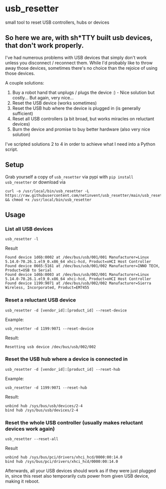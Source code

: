 # usb_resetter
small tool to reset USB controllers, hubs or devices

## So here we are, with sh*TTY built usb devices, that don't work properly.

I've had numerous problems with USB devices that simply don't work unless you disconnect / reconnect them.
While I'd probably like to throw away those devices, sometimes there's no choice than the rejoice of using those devices.

A couple solutions:

1. Buy a robot hand that unplugs / plugs the device :) - Nice solution but costly... But again, very nice...
2. Reset the USB device (works sometimes)
3. Reset the USB hub where the device is plugged in (is generally sufficient)
4. Reset all USB controllers (a bit broad, but works miracles on reluctant devices)
5. Burn the device and promise to buy better hardware (also very nice solution)

I've scripted solutions 2 to 4 in order to achieve what I need into a Python script.

## Setup

Grab yourself a copy of `usb_resetter` via pypi with `pip install usb_resetter` or download via

```
curl -o /usr/local/bin/usb_resetter -L https://raw.githubusercontent.com/netinvent/usb_resetter/main/usb_resetter/usb_resetter.py && chmod +x /usr/local/bin/usb_resetter
```

## Usage

### List all USB devices
```
usb_resetter -l
```
Result
```
Found device 1d6b:0002 at /dev/bus/usb/001/001 Manufacturer=Linux 5.14.0-70.26.1.el9_0.x86_64 xhci-hcd, Product=xHCI Host Controller
Found device 0665:5161 at /dev/bus/usb/001/002 Manufacturer=INNO TECH, Product=USB to Serial
Found device 1d6b:0003 at /dev/bus/usb/002/001 Manufacturer=Linux 5.14.0-70.26.1.el9_0.x86_64 xhci-hcd, Product=xHCI Host Controller
Found device 1199:9071 at /dev/bus/usb/002/002 Manufacturer=Sierra Wireless, Incorporated, Product=EM7455
```


### Reset a reluctant USB device

```
usb_resetter -d [vendor_id]:[product_id] --reset-device
```
Example:
```
usb_resetter -d 1199:9071 --reset-device
```

Result:
```
Resetting usb device /dev/bus/usb/002/002
```

### Reset the USB hub where a device is connected in
```
usb_resetter -d [vendor_id]:[product_id] --reset-hub
```
Example:
```
usb_resetter -d 1199:9071 --reset-hub
```

Result:
```
unbind hub /sys/bus/usb/devices/2-4
bind hub /sys/bus/usb/devices/2-4
```


### Reset the whole USB controller (usually makes reluctant devices work again)
```
usb_resetter --reset-all
```

Result
``` 
unbind hub /sys/bus/pci/drivers/xhci_hcd/0000:00:14.0
bind hub /sys/bus/pci/drivers/xhci_hcd/0000:00:14.0
```

Afterwards, all your USB devices should work as if they were just plugged in, since this reset also temporarily cuts power from given USB device, making it reboot.
